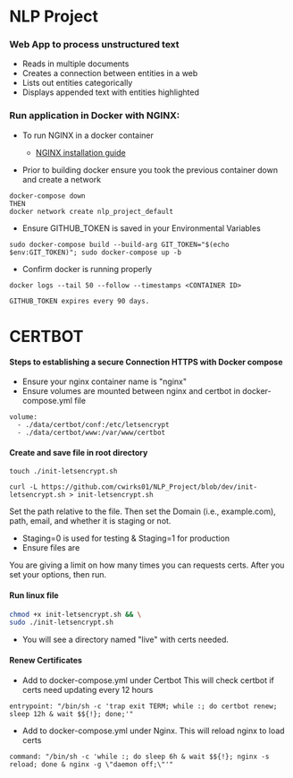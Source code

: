 # NLP Project

### Web App to process unstructured text
- Reads in multiple documents 
- Creates a connection between entities in a web
- Lists out entities categorically
- Displays appended text with entities highlighted

### Run application in Docker with NGINX:

- To run NGINX in a docker container
    - [NGINX installation guide](https://docs.nginx.com/nginx/admin-guide/installing-nginx/installing-nginx-docker/)

 - Prior to building docker ensure you took the previous container down and create a network
```docker
docker-compose down
THEN
docker network create nlp_project_default
```

 - Ensure GITHUB_TOKEN is saved in your Environmental Variables
```docker
sudo docker-compose build --build-arg GIT_TOKEN="$(echo $env:GIT_TOKEN)"; sudo docker-compose up -b
```

 - Confirm docker is running properly
```docker
docker logs --tail 50 --follow --timestamps <CONTAINER ID>
```


```Commandline
GITHUB_TOKEN expires every 90 days.
```

# CERTBOT

#### Steps to establishing a secure Connection HTTPS with Docker compose

- Ensure your nginx container name is "nginx"
- Ensure volumes are mounted between nginx and certbot in docker-compose.yml file

~~~Docker
volume:
  - ./data/certbot/conf:/etc/letsencrypt
  - ./data/certbot/www:/var/www/certbot
~~~

#### Create and save file in root directory

~~~Commandline
touch ./init-letsencrypt.sh 

curl -L https://github.com/cwirks01/NLP_Project/blob/dev/init-letsencrypt.sh > init-letsencrypt.sh
~~~
Set the path relative to the file. Then set the Domain (i.e., example.com), path, email, and whether it is staging or not.

- Staging=0 is used for testing & Staging=1 for production
- Ensure files are

You are giving a limit on how many times you can requests certs. After you set your options, then run.

#### Run linux file
~~~Bash
chmod +x init-letsencrypt.sh && \
sudo ./init-letsencrypt.sh
~~~

- You will see a directory named "live" with certs needed.

#### Renew Certificates

- Add to docker-compose.yml under Certbot This will check certbot if certs need updating every 12 hours
~~~Docker
entrypoint: "/bin/sh -c 'trap exit TERM; while :; do certbot renew; sleep 12h & wait $${!}; done;'"
~~~

- Add to docker-compose.yml under Nginx. This will reload nginx to load certs
~~~Docker
command: "/bin/sh -c 'while :; do sleep 6h & wait $${!}; nginx -s reload; done & nginx -g \"daemon off;\"'"
~~~
